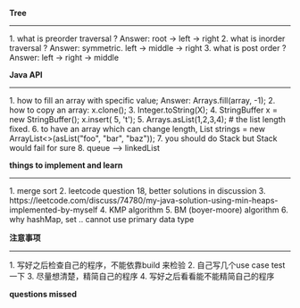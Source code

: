 **Tree**
<hr>
1. what is preorder traversal ?
   Answer: root -> left -> right
2. what is inorder traversal ?
   Answer: symmetric. left -> middle -> right
3. what is post order ?
   Answer: left -> right -> middle

**Java API**
<hr>
1. how to fill an array with specific value; 
   Answer: Arrays.fill(array, -1);
2. how to copy an array: x.clone();
3. Integer.toString(X);
4. StringBuffer x =  new StringBuffer(); x.insert( 5, 't');
5. Arrays.asList(1,2,3,4); # the list length fixed. 
6. to have an array which can change length, List<String> strings = new ArrayList<>(asList("foo", "bar", "baz"));
7. you should do Stack<Character> but Stack<char> would fail for sure
8. queue --> linkedList

**things to implement and learn**
<hr>
1. merge sort
2. leetcode question 18, better solutions in discussion
3. https://leetcode.com/discuss/74780/my-java-solution-using-min-heaps-implemented-by-myself 
4. KMP algorithm
5. BM (boyer-moore) algorithm
6. why hashMap, set .. cannot use primary data type

**注意事项**
<hr>
1. 写好之后检查自己的程序，不能依靠build 来检验
2. 自己写几个use case test 一下
3. 尽量想清楚，精简自己的程序
4. 写好之后看看能不能精简自己的程序

**questions missed** 

